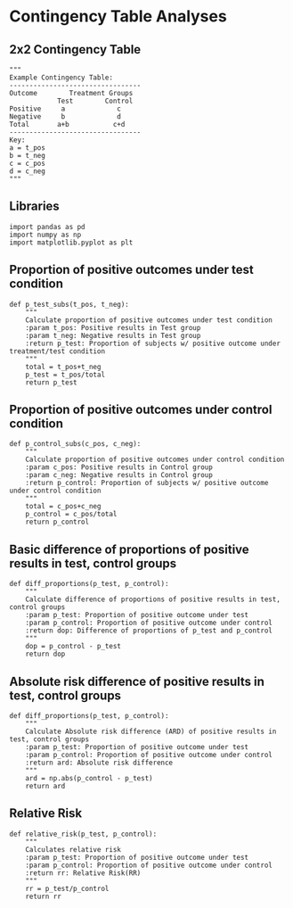 # Contingency Table Analyses

## 2x2 Contingency Table 
```Python3
"""
Example Contingency Table:
---------------------------------
Outcome        Treatment Groups
            Test        Control
Positive     a             c
Negative     b             d
Total       a+b           c+d
---------------------------------
Key:
a = t_pos
b = t_neg
c = c_pos
d = c_neg
"""
```

## Libraries
```Python3
import pandas as pd
import numpy as np
import matplotlib.pyplot as plt
```

## Proportion of positive outcomes under test condition
```Python3
def p_test_subs(t_pos, t_neg):
    """
    Calculate proportion of positive outcomes under test condition
    :param t_pos: Positive results in Test group 
    :param t_neg: Negative results in Test group
    :return p_test: Proportion of subjects w/ positive outcome under treatment/test condition 
    """
    total = t_pos+t_neg
    p_test = t_pos/total
    return p_test
```
## Proportion of positive outcomes under control condition
```Python3
def p_control_subs(c_pos, c_neg):
    """
    Calculate proportion of positive outcomes under control condition
    :param c_pos: Positive results in Control group 
    :param c_neg: Negative results in Control group
    :return p_control: Proportion of subjects w/ positive outcome under control condition
    """
    total = c_pos+c_neg
    p_control = c_pos/total
    return p_control
```
## Basic difference of proportions of positive results in test, control groups
```Python3
def diff_proportions(p_test, p_control):
    """
    Calculate difference of proportions of positive results in test, control groups
    :param p_test: Proportion of positive outcome under test
    :param p_control: Proportion of positive outcome under control
    :return dop: Difference of proportions of p_test and p_control
    """
    dop = p_control - p_test
    return dop
```
## Absolute risk difference of positive results in test, control groups
```Python3
def diff_proportions(p_test, p_control):
    """
    Calculate Absolute risk difference (ARD) of positive results in test, control groups
    :param p_test: Proportion of positive outcome under test
    :param p_control: Proportion of positive outcome under control
    :return ard: Absolute risk difference 
    """
    ard = np.abs(p_control - p_test)
    return ard
```
## Relative Risk
```Python3
def relative_risk(p_test, p_control):
    """
    Calculates relative risk
    :param p_test: Proportion of positive outcome under test
    :param p_control: Proportion of positive outcome under control
    :return rr: Relative Risk(RR)  
    """
    rr = p_test/p_control
    return rr
```
